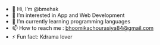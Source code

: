 - 👋 Hi, I’m @bmehak
- 👀 I’m interested in App and Web Development
- 🌱 I’m currently learning programming languages
- 📫 How to reach me : bhoomikachourasiya84@gmail.com
- ⚡ Fun fact: Kdrama lover

<!---
bmehak/bmehak is a ✨ special ✨ repository because its `README.md` (this file) appears on your GitHub profile.
You can click the Preview link to take a look at your changes.
--->
